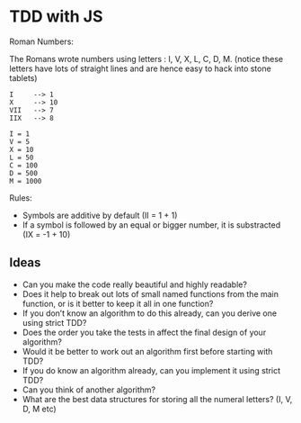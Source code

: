 # TDD with JS

Roman Numbers: 

The Romans wrote numbers using letters : I, V, X, L, C, D, M. (notice these letters have lots of straight lines and are hence easy to hack into stone tablets)


```
I     --> 1
X     --> 10
VII   --> 7
IIX   --> 8
```

```
I = 1 
V = 5
X = 10
L = 50
C = 100
D = 500
M = 1000
```

Rules:
* Symbols are additive by default (II = 1 + 1)
* If a symbol is followed by an equal or bigger number, it is substracted (IX = -1 + 10)

## Ideas

* Can you make the code really beautiful and highly readable?
* Does it help to break out lots of small named functions from the main function, or is it better to keep it all in one function?
* If you don’t know an algorithm to do this already, can you derive one using strict TDD?
* Does the order you take the tests in affect the final design of your algorithm?
* Would it be better to work out an algorithm first before starting with TDD?
* If you do know an algorithm already, can you implement it using strict TDD?
* Can you think of another algorithm?
* What are the best data structures for storing all the numeral letters? (I, V, D, M etc)